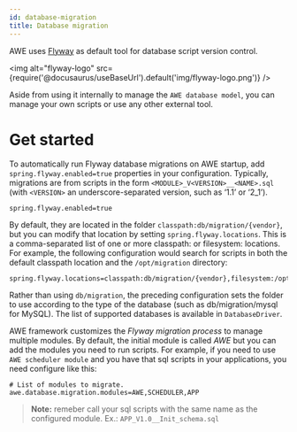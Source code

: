 ```yaml
---
id: database-migration
title: Database migration
---
```


AWE uses [Flyway](https://flywaydb.org/) as default tool for database script version control.

<img alt="flyway-logo" src={require('@docusaurus/useBaseUrl').default('img/flyway-logo.png')} />

Aside from using it internally to manage the `AWE database model`, you can manage your own scripts or use any other external tool.

# **Get started**

To automatically run Flyway database migrations on AWE startup, add `spring.flyway.enabled=true` properties in your configuration. Typically, migrations are from scripts in the form `<MODULE>_V<VERSION>__<NAME>.sql` (with `<VERSION>` an underscore-separated version, such as ‘1.1’ or ‘2_1’).

```properties
spring.flyway.enabled=true
```

By default, they are located in the folder `classpath:db/migration/{vendor}`, but you can modify that location by setting `spring.flyway.locations`. This is a comma-separated list of one or more classpath: or filesystem: locations. For example, the following configuration would search for scripts in both the default classpath location and the `/opt/migration` directory:

```properties
spring.flyway.locations=classpath:db/migration/{vendor},filesystem:/opt/migration
```

Rather than using `db/migration`, the preceding configuration sets the folder to use according to the type of the database (such as db/migration/mysql for MySQL). The list of supported databases is available in `DatabaseDriver`.

AWE framework customizes the *Flyway migration process* to manage multiple modules. By default, the initial module is called *AWE* but you can add the modules you need to run scripts. For example, if you need to use `AWE scheduler module` and you have that sql scripts in your applications, you need configure like this:

```properties
# List of modules to migrate. 
awe.database.migration.modules=AWE,SCHEDULER,APP
```

> **Note:** remeber call your sql scripts with the same name as the configured module. Ex.: `APP_V1.0__Init_schema.sql`